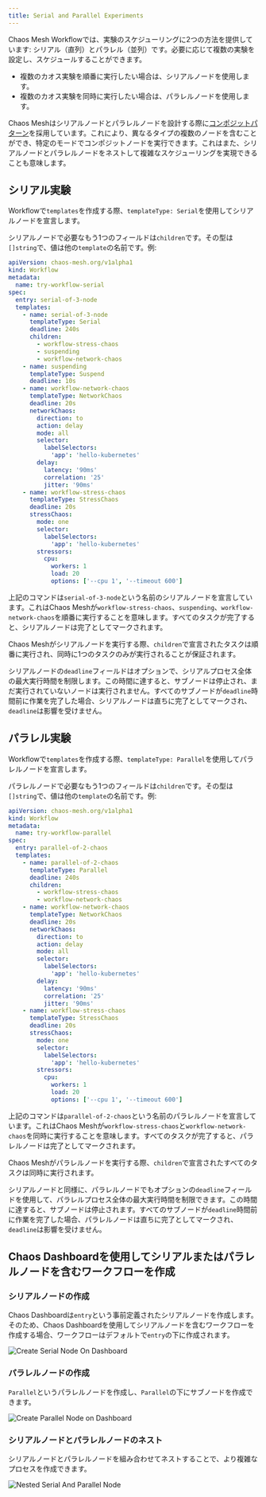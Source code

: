 ```yaml
---
title: Serial and Parallel Experiments
---
```


Chaos Mesh Workflowでは、実験のスケジューリングに2つの方法を提供しています: シリアル（直列）とパラレル（並列）です。必要に応じて複数の実験を設定し、スケジュールすることができます。

- 複数のカオス実験を順番に実行したい場合は、シリアルノードを使用します。
- 複数のカオス実験を同時に実行したい場合は、パラレルノードを使用します。

Chaos Meshはシリアルノードとパラレルノードを設計する際に[コンポジットパターン](https://en.wikipedia.org/wiki/Composite_pattern)を採用しています。これにより、異なるタイプの複数のノードを含むことができ、特定のモードでコンポジットノードを実行できます。これはまた、シリアルノードとパラレルノードをネストして複雑なスケジューリングを実現できることも意味します。

## シリアル実験

Workflowで`templates`を作成する際、`templateType: Serial`を使用してシリアルノードを宣言します。

シリアルノードで必要なもう1つのフィールドは`children`です。その型は`[]string`で、値は他の`template`の名前です。例:

```yaml
apiVersion: chaos-mesh.org/v1alpha1
kind: Workflow
metadata:
  name: try-workflow-serial
spec:
  entry: serial-of-3-node
  templates:
    - name: serial-of-3-node
      templateType: Serial
      deadline: 240s
      children:
        - workflow-stress-chaos
        - suspending
        - workflow-network-chaos
    - name: suspending
      templateType: Suspend
      deadline: 10s
    - name: workflow-network-chaos
      templateType: NetworkChaos
      deadline: 20s
      networkChaos:
        direction: to
        action: delay
        mode: all
        selector:
          labelSelectors:
            'app': 'hello-kubernetes'
        delay:
          latency: '90ms'
          correlation: '25'
          jitter: '90ms'
    - name: workflow-stress-chaos
      templateType: StressChaos
      deadline: 20s
      stressChaos:
        mode: one
        selector:
          labelSelectors:
            'app': 'hello-kubernetes'
        stressors:
          cpu:
            workers: 1
            load: 20
            options: ['--cpu 1', '--timeout 600']
```

上記のコマンドは`serial-of-3-node`という名前のシリアルノードを宣言しています。これはChaos Meshが`workflow-stress-chaos`、`suspending`、`workflow-network-chaos`を順番に実行することを意味します。すべてのタスクが完了すると、シリアルノードは完了としてマークされます。

Chaos Meshがシリアルノードを実行する際、`children`で宣言されたタスクは順番に実行され、同時に1つのタスクのみが実行されることが保証されます。

シリアルノードの`deadline`フィールドはオプションで、シリアルプロセス全体の最大実行時間を制限します。この時間に達すると、サブノードは停止され、まだ実行されていないノードは実行されません。すべてのサブノードが`deadline`時間前に作業を完了した場合、シリアルノードは直ちに完了としてマークされ、`deadline`は影響を受けません。

## パラレル実験

Workflowで`templates`を作成する際、`templateType: Parallel`を使用してパラレルノードを宣言します。

パラレルノードで必要なもう1つのフィールドは`children`です。その型は`[]string`で、値は他の`template`の名前です。例:

```yaml
apiVersion: chaos-mesh.org/v1alpha1
kind: Workflow
metadata:
  name: try-workflow-parallel
spec:
  entry: parallel-of-2-chaos
  templates:
    - name: parallel-of-2-chaos
      templateType: Parallel
      deadline: 240s
      children:
        - workflow-stress-chaos
        - workflow-network-chaos
    - name: workflow-network-chaos
      templateType: NetworkChaos
      deadline: 20s
      networkChaos:
        direction: to
        action: delay
        mode: all
        selector:
          labelSelectors:
            'app': 'hello-kubernetes'
        delay:
          latency: '90ms'
          correlation: '25'
          jitter: '90ms'
    - name: workflow-stress-chaos
      templateType: StressChaos
      deadline: 20s
      stressChaos:
        mode: one
        selector:
          labelSelectors:
            'app': 'hello-kubernetes'
        stressors:
          cpu:
            workers: 1
            load: 20
            options: ['--cpu 1', '--timeout 600']
```

上記のコマンドは`parallel-of-2-chaos`という名前のパラレルノードを宣言しています。これはChaos Meshが`workflow-stress-chaos`と`workflow-network-chaos`を同時に実行することを意味します。すべてのタスクが完了すると、パラレルノードは完了としてマークされます。

Chaos Meshがパラレルノードを実行する際、`children`で宣言されたすべてのタスクは同時に実行されます。

シリアルノードと同様に、パラレルノードでもオプションの`deadline`フィールドを使用して、パラレルプロセス全体の最大実行時間を制限できます。この時間に達すると、サブノードは停止されます。すべてのサブノードが`deadline`時間前に作業を完了した場合、パラレルノードは直ちに完了としてマークされ、`deadline`は影響を受けません。

## Chaos Dashboardを使用してシリアルまたはパラレルノードを含むワークフローを作成

### シリアルノードの作成

Chaos Dashboardは`entry`という事前定義されたシリアルノードを作成します。そのため、Chaos Dashboardを使用してシリアルノードを含むワークフローを作成する場合、ワークフローはデフォルトで`entry`の下に作成されます。

![Create Serial Node On Dashboard](./img/create-serial-node-on-dashboard.png)

### パラレルノードの作成

`Parallel`というパラレルノードを作成し、`Parallel`の下にサブノードを作成できます。

![Create Parallel Node on Dashboard](./img/create-parallel-node-on-dashboard.png)

### シリアルノードとパラレルノードのネスト

シリアルノードとパラレルノードを組み合わせてネストすることで、より複雑なプロセスを作成できます。

![Nested Serial And Parallel Node](./img/nested-serial-and-parallel.png)